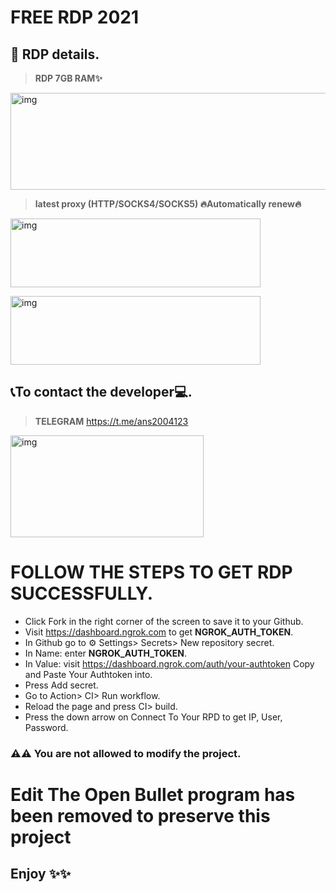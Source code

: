 #  FREE RDP 2021

## 📝 RDP details.

> **RDP 7GB RAM✨** 

> <p align="center">
<img src="https://raw.githubusercontent.com/ans2004/RDP/main/FILES/2.jpg" alt="img" width="700" height="155"/>
</p>

> **latest proxy (HTTP/SOCKS4/SOCKS5) 🔥Automatically renew🔥**
> <p align="center">
<img src="https://raw.githubusercontent.com/ans2004/RDP/main/FILES/3.jpg" alt="img" width="400" height="110"/>
</p>


> <p align="center">
<img src="https://raw.githubusercontent.com/ans2004/RDP/main/FILES/4.jpg" alt="img" width="400" height="110"/>
</p>

## 📞To contact the developer💻.

> **TELEGRAM**
> https://t.me/ans2004123
> <p align="center">
[<img src="https://raw.githubusercontent.com/ans2004/RDP/main/FILES/1.jpg" alt="img" width="309" height="163"/>](https://t.me/ans2004123)
</p>


# FOLLOW THE STEPS TO GET RDP SUCCESSFULLY.

* Click Fork in the right corner of the screen to save it to your Github.
* Visit https://dashboard.ngrok.com to get **NGROK_AUTH_TOKEN**.
* In Github go to ⚙ Settings> Secrets> New repository secret.
* In Name: enter **NGROK_AUTH_TOKEN**.
* In Value: visit https://dashboard.ngrok.com/auth/your-authtoken Copy and Paste Your Authtoken into.
* Press Add secret.
* Go to Action> CI> Run workflow.
* Reload the page and press CI> build.
* Press the down arrow on Connect To Your RPD to get IP, User, Password.


### ⚠️⚠️ You are not allowed to modify the project.

# Edit The Open Bullet program has been removed to preserve this project

## Enjoy ✨✨
